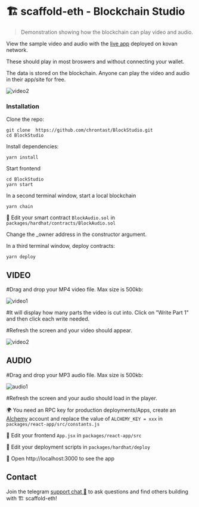 # 🏗 scaffold-eth - Blockchain Studio

> Demonstration showing how the blockchain can play video and audio.

View the sample video and audio with the [live app](https://block-studio.surge.sh/) deployed on kovan network.

These should play in most broswers and without connecting your wallet.

The data is stored on the blockchain.  Anyone can play the video and audio in their app/site for free.

![video2](https://user-images.githubusercontent.com/75052782/169445626-164f8982-f742-49fd-a7fd-7aa4de3088ee.png)


### Installation

Clone the repo:
```
git clone  https://github.com/chrontast/BlockStudio.git
cd BlockStudio
```

Install dependencies:
```
yarn install
```

Start frontend
```
cd BlockStudio
yarn start
```

In a second terminal window, start a local blockchain
```
yarn chain
```

🔏 Edit your smart contract `BlockAudio.sol` in `packages/hardhat/contracts/BlockAudio.sol`

Change the _owner address in the constructor argument.



In a third terminal window, deploy contracts:
```
yarn deploy
```
##  VIDEO  ##
#Drag and drop your MP4 video file. Max size is 500kb:

![video1](https://user-images.githubusercontent.com/75052782/169444688-fcc50026-d5a4-4897-bd05-eca8dd2d8257.png)

#It will display how many parts the video is cut into.  Click on "Write Part 1" and then click each write needed.

#Refresh the screen and your video should appear.

![video2](https://user-images.githubusercontent.com/75052782/169444849-35b9b00a-2ea1-49a6-a78f-59cb7ff8def1.png)

##  AUDIO  ##
#Drag and drop your MP3 audio file. Max size is 500kb:

![audio1](https://user-images.githubusercontent.com/75052782/169444708-49d90472-6815-492e-b764-3f1d8c612540.png)

#Refresh the screen and your audio should load in the player.

🌍 You need an RPC key for production deployments/Apps, create an [Alchemy](https://www.alchemy.com/) account and replace the value of `ALCHEMY_KEY = xxx` in `packages/react-app/src/constants.js`

📝 Edit your frontend `App.jsx` in `packages/react-app/src`

💼 Edit your deployment scripts in `packages/hardhat/deploy`

📱 Open http://localhost:3000 to see the app



## Contact

Join the telegram [support chat 💬](https://t.me/joinchat/KByvmRe5wkR-8F_zz6AjpA) to ask questions and find others building with 🏗 scaffold-eth!
